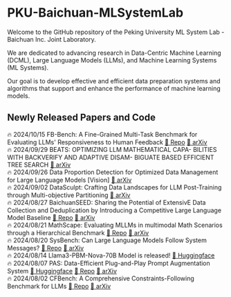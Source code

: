 #  PKU-Baichuan-MLSystemLab 
Welcome to the GitHub repository of the Peking University ML System Lab - Baichuan Inc. Joint Laboratory.

We are dedicated to advancing research in Data-Centric Machine Learning (DCML), Large Language Models (LLMs), and Machine Learning Systems (ML Systems). 

Our goal is to develop effective and efficient data preparation systems and algorithms that support and enhance the performance of machine learning models.

## Newly Released Papers and Code
🔥 2024/10/15  FB-Bench: A Fine-Grained Multi-Task Benchmark for Evaluating LLMs' Responsiveness to Human Feedback [🌴 Repo](https://github.com/PKU-Baichuan-MLSystemLab/FB-Bench) [🌲 arXiv](https://arxiv.org/abs/2410.09412)   
🔥 2024/09/29  BEATS: OPTIMIZING LLM MATHEMATICAL CAPA- BILITIES WITH BACKVERIFY AND ADAPTIVE DISAM- BIGUATE BASED EFFICIENT TREE SEARCH [🌲 arXiv](https://arxiv.org/pdf/2409.17972)   
🔥 2024/09/26  Data Proportion Detection for Optimized Data Management for Large Language Models [Vision] [🌲 arXiv](https://arxiv.org/pdf/2409.17527)   
🔥 2024/09/02  DataSculpt: Crafting Data Landscapes for LLM Post-Training through Multi-objective Partitioning [🌲 arXiv](https://arxiv.org/abs/2409.00997v1)   
🔥 2024/08/27  BaichuanSEED: Sharing the Potential of ExtensivE Data Collection and Deduplication by Introducing a Competitive Large Language Model Baseline [🌴 Repo](https://baichuanseed.github.io/) [🌲 arXiv](https://arxiv.org/abs/2408.15079)   
🔥 2024/08/21  MathScape: Evaluating MLLMs in multimodal Math Scenarios through a Hierarchical Benchmark [🌴 Repo](https://github.com/PKU-Baichuan-MLSystemLab/MathScape) [🌲 arXiv](https://arxiv.org/abs/2408.07543)     
🔥 2024/08/20  SysBench: Can Large Language Models Follow System Messages?  [🌴 Repo](https://github.com/PKU-Baichuan-MLSystemLab/SysBench) [🌲 arXiv](https://arxiv.org/abs/2408.10943)   
🔥 2024/08/14  Llama3-PBM-Nova-70B Model is released! [🤗 Huggingface](https://huggingface.co/PKU-Baichuan-MLSystemLab/Llama3-PBM-Nova-70B)  
🔥 2024/08/07  PAS: Data-Efficient Plug-and-Play Prompt Augmentation System  [🤗 Huggingface](https://huggingface.co/PKU-Baichuan-MLSystemLab/PAS-7B) [🌴 Repo](https://github.com/PKU-Baichuan-MLSystemLab/PAS) [🌲 arXiv](https://arxiv.org/abs/2407.06027)  
🔥 2024/08/02  CFBench: A Comprehensive Constraints-Following Benchmark for LLMs [🌴 Repo](https://github.com/PKU-Baichuan-MLSystemLab/CFBench) [🌲 arXiv](https://arxiv.org/abs/2408.01122)  

<!--

**Here are some ideas to get you started:**

🙋‍♀️ A short introduction - what is your organization all about?
🌈 Contribution guidelines - how can the community get involved?
👩‍💻 Useful resources - where can the community find your docs? Is there anything else the community should know?
🍿 Fun facts - what does your team eat for breakfast?
🧙 Remember, you can do mighty things with the power of [Markdown](https://docs.github.com/github/writing-on-github/getting-started-with-writing-and-formatting-on-github/basic-writing-and-formatting-syntax)
-->
